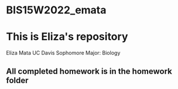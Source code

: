 # BIS15W2022_emata
# This is Eliza's repository
Eliza Mata
UC Davis Sophomore
Major: Biology
## All completed homework is in the homework folder
